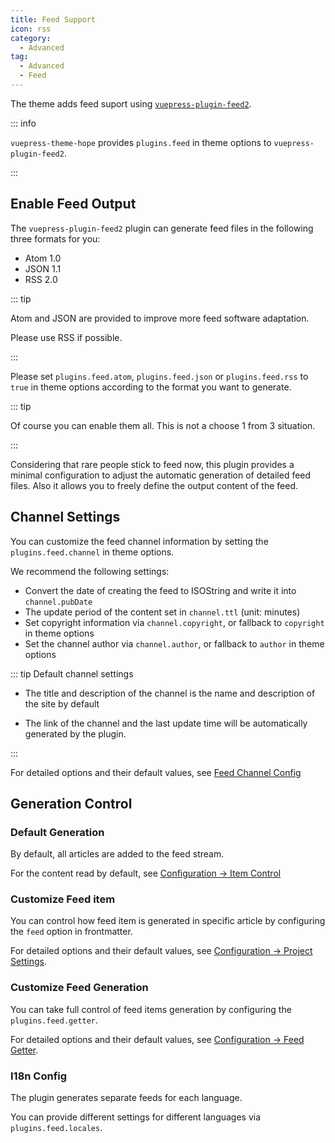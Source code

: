 ```yaml
---
title: Feed Support
icon: rss
category:
  - Advanced
tag:
  - Advanced
  - Feed
---
```


The theme adds feed suport using [`vuepress-plugin-feed2`][feed2].

::: info

`vuepress-theme-hope` provides `plugins.feed` in theme options to `vuepress-plugin-feed2`.

:::

<!-- more -->

## Enable Feed Output

The `vuepress-plugin-feed2` plugin can generate feed files in the following three formats for you:

- Atom 1.0
- JSON 1.1
- RSS 2.0

::: tip

Atom and JSON are provided to improve more feed software adaptation.

Please use RSS if possible.

:::

Please set `plugins.feed.atom`, `plugins.feed.json` or `plugins.feed.rss` to `true` in theme options according to the format you want to generate.

::: tip

Of course you can enable them all. This is not a choose 1 from 3 situation.

:::

Considering that rare people stick to feed now, this plugin provides a minimal configuration to adjust the automatic generation of detailed feed files. Also it allows you to freely define the output content of the feed.

## Channel Settings

You can customize the feed channel information by setting the `plugins.feed.channel` in theme options.

We recommend the following settings:

- Convert the date of creating the feed to ISOString and write it into `channel.pubDate`
- The update period of the content set in `channel.ttl` (unit: minutes)
- Set copyright information via `channel.copyright`, or fallback to `copyright` in theme options
- Set the channel author via `channel.author`, or fallback to `author` in theme options

::: tip Default channel settings

- The title and description of the channel is the name and description of the site by default

- The link of the channel and the last update time will be automatically generated by the plugin.

:::

For detailed options and their default values, see [Feed Channel Config][feed2-channel]

## Generation Control

### Default Generation

By default, all articles are added to the feed stream.

For the content read by default, see [Configuration → Item Control][feed2-item]

### Customize Feed item

You can control how feed item is generated in specific article by configuring the `feed` option in frontmatter.

For detailed options and their default values, see [Configuration → Project Settings][feed2-item].

### Customize Feed Generation

You can take full control of feed items generation by configuring the `plugins.feed.getter`.

For detailed options and their default values, see [Configuration → Feed Getter][feed2-getter].

### I18n Config

The plugin generates separate feeds for each language.

You can provide different settings for different languages via `plugins.feed.locales`.

[feed2]: https://vuepress-theme-hope.github.io/v2/feed/
[feed2-channel]: https://vuepress-theme-hope.github.io/v2/feed/config/channel.html
[feed2-item]: https://vuepress-theme-hope.github.io/v2/feed/config/item.html
[feed2-getter]: https://vuepress-theme-hope.github.io/v2/feed/config/getter.html
